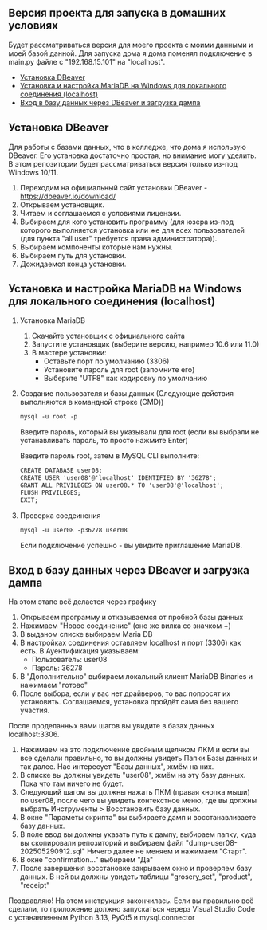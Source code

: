 ## Версия проекта для запуска в домашних условиях
Будет рассматриваться версия для моего проекта с моими данными и моей базой данной.
Для запуска дома я дома поменял подключение в main.py файле с "192.168.15.101" на "localhost".
- [Установка DBeaver](##Установка-DBeaver)  
- [Установка и настройка MariaDB на Windows для локального соединения (localhost)](##Установка-и-настройка-MariaDB-на-для-локального-соединения-(localhost))  
- [Вход в базу данных через DBeaver и загрузка дампа](##Вход-в-базу-данных-через-DBeaver-и-загрузка-дампа) 

## Установка DBeaver
Для работы с базами данных, что в колледже, что дома я использую DBeaver. Его установка достаточно простая, но внимание могу уделить. В этом репозитории будет рассматриваться версия только из-под Windows 10/11.
1. Переходим на официальный сайт установки DBeaver - https://dbeaver.io/download/
2. Открываем установщик.
3. Читаем и соглашаемся с условиями лицензии.
4. Выбираем для кого установить программу (для юзера из-под которого выполняется установка или же для всех пользователей (для пункта "all user" требуется права администратора)).
5. Выбираем компоненты которые нам нужны.
6. Выбираем путь для установки.
7. Дожидаемся конца установки.
## Установка и настройка MariaDB на Windows для локального соединения (localhost)
1) Установка MariaDB
   1. Скачайте установщик с официального сайта
   2. Запустите установщик (выберите версию, например 10.6 или 11.0)
   3. В мастере установки:
      - Оставьте порт по умолчанию (3306)
      - Установите пароль для root (запомните его)
      - Выберите "UTF8" как кодировку по умолчанию
2) Создание пользователя и базы данных
   (Следующие действия выполняются в командной строке (CMD))
   ```markdown
   mysql -u root -p
   ```
     Введите пароль, который вы указывали для root (если вы выбрали не устанавливать пароль, то просто нажмите Enter)
   
      Введите пароль root, затем в MySQL CLI выполните:
      ```markdown
      CREATE DATABASE user08;
      CREATE USER 'user08'@'localhost' IDENTIFIED BY '36278';
      GRANT ALL PRIVILEGES ON user08.* TO 'user08'@'localhost';
      FLUSH PRIVILEGES;
      EXIT;
      ```
4) Проверка соедеинения
   ```markdown
   mysql -u user08 -p36278 user08
   ```
   Если подключение успешно - вы увидите приглашение MariaDB.
## Вход в базу данных через DBeaver и загрузка дампа
На этом этапе всё делается через графику 
1. Открываем программу и отказываемся от пробной базы данных
2. Нажимаем "Новое соединение" (оно же вилка со значком +)
3. В выданом списке выбираем Maria DB
4. В настройках соединения оставляем localhost и порт (3306) как есть. В Ауентификация указываем:
   - Пользователь: user08
   - Пароль: 36278
5. В "Дополнительно" выбираем локальный клиент MariaDB Binaries и нажимаем "готово"
6. После выбора, если у вас нет драйверов, то вас попросят их установить. Соглашаемся, установка пройдёт сама без вашего участия.
   
После проделанных вами шагов вы увидите в базах данных localhost:3306. 
1. Нажимаем на это подключение двойным щелчком ЛКМ и если вы все сделали правильно, то вы должны увидеть Папки Базы данных и так далее. 
Нас интересует "Базы данных", жмём на них.
2. В списке вы должны увидеть "user08", жмём на эту базу данных. Пока что там ничего не будет.
3. Следующий шагом вы должны нажать ПКМ (правая кнопка мыши) по user08, после чего вы увидеть контекстное меню, где вы должны выбрать Инструменты > Восстановить базу данных.
4. В окне "Параметы скрипта" вы выбираете дамп и восстанавливаете базу данных. 
5. В поле ввод вы должны указать путь к дампу, выбираем папку, куда вы скопировали репозиторий и выбираем файл "dump-user08-202505290912.sql"
Ничего далее не меняем и нажимаем "Старт".
6. В окне "confirmation..." выбираем "Да"
7. После завершения восстановке закрываем окно и проверяем базу данных. В ней вы должны увидеть таблицы "grosery_set", "product", "receipt"

Поздравляю! На этом инструкция закончилась. Если вы правильно всё сделали, то приложение должно запускаться черерз Visual Studio Code с устанавленным Python 3.13, PyQt5 и mysql.connector
